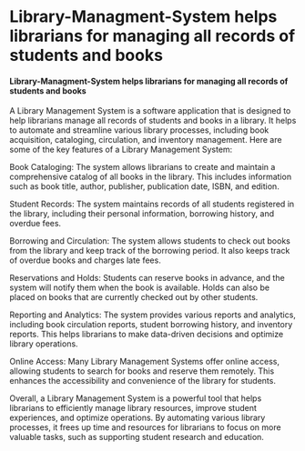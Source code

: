 # Library-Managment-System helps librarians for managing all records of students and books
#### Library-Managment-System helps librarians for managing all records of students and books

A Library Management System is a software application that is designed to help librarians manage all records of students and books in a library. It helps to automate and streamline various library processes, including book acquisition, cataloging, circulation, and inventory management. Here are some of the key features of a Library Management System:

Book Cataloging: The system allows librarians to create and maintain a comprehensive catalog of all books in the library. This includes information such as book title, author, publisher, publication date, ISBN, and edition.

Student Records: The system maintains records of all students registered in the library, including their personal information, borrowing history, and overdue fees.

Borrowing and Circulation: The system allows students to check out books from the library and keep track of the borrowing period. It also keeps track of overdue books and charges late fees.

Reservations and Holds: Students can reserve books in advance, and the system will notify them when the book is available. Holds can also be placed on books that are currently checked out by other students.

Reporting and Analytics: The system provides various reports and analytics, including book circulation reports, student borrowing history, and inventory reports. This helps librarians to make data-driven decisions and optimize library operations.

Online Access: Many Library Management Systems offer online access, allowing students to search for books and reserve them remotely. This enhances the accessibility and convenience of the library for students.

Overall, a Library Management System is a powerful tool that helps librarians to efficiently manage library resources, improve student experiences, and optimize operations. By automating various library processes, it frees up time and resources for librarians to focus on more valuable tasks, such as supporting student research and education.
